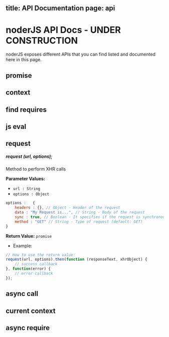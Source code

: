 title: API Documentation
page: api
---
# noderJS API Docs - UNDER CONSTRUCTION

noderJS exposes different APIs that you can find listed and documented here in this page.

## promise



## context

## find requires

## js eval

## request

##### request (url, options);

Method to perform XHR calls

**Parameter Values:**
* ``url : String``
* ``options : Object``

```js
options :	{
	headers : {}, // Object - Header of the request
	data : "My Request is...", // String - Body of the request
	sync : true, // Boolean - It specifies if the request is synchronous or not (default: false)
	method : "GET" // String - Type of request (default: GET)
}
```


**Return Value:** ``promise``
* Example:

```js
// How to use the return value:
request(url, options).then(function (responseText, xhrObject) {
	// success callback
}, function(error) {
	// error callback
});
```

## async call

## current context

## async require
